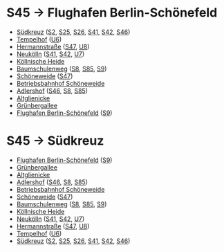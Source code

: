 # S45 → Flughafen Berlin-Schönefeld
* [Südkreuz](../stations/Südkreuz.md) ([S2](S2.md), [S25](S25.md), [S26](S26.md), [S41](S41.md), [S42](S42.md), [S46](S46.md))
* [Tempelhof](../stations/Tempelhof.md) ([U6](U6.md))
* [Hermannstraße](../stations/Hermannstraße.md) ([S47](S47.md), [U8](U8.md))
* [Neukölln](../stations/Neukölln.md) ([S41](S41.md), [S42](S42.md), [U7](U7.md))
* [Köllnische Heide](../stations/Köllnische-Heide.md)
* [Baumschulenweg](../stations/Baumschulenweg.md) ([S8](S8.md), [S85](S85.md), [S9](S9.md))
* [Schöneweide](../stations/Schöneweide.md) ([S47](S47.md))
* [Betriebsbahnhof Schöneweide](../stations/Betriebsbahnhof-Schöneweide.md)
* [Adlershof](../stations/Adlershof.md) ([S46](S46.md), [S8](S8.md), [S85](S85.md))
* [Altglienicke](../stations/Altglienicke.md)
* [Grünbergallee](../stations/Grünbergallee.md)
* [Flughafen Berlin-Schönefeld](../stations/Flughafen-Berlin-Schönefeld.md) ([S9](S9.md))

# S45 → Südkreuz
* [Flughafen Berlin-Schönefeld](../stations/Flughafen-Berlin-Schönefeld.md) ([S9](S9.md))
* [Grünbergallee](../stations/Grünbergallee.md)
* [Altglienicke](../stations/Altglienicke.md)
* [Adlershof](../stations/Adlershof.md) ([S46](S46.md), [S8](S8.md), [S85](S85.md))
* [Betriebsbahnhof Schöneweide](../stations/Betriebsbahnhof-Schöneweide.md)
* [Schöneweide](../stations/Schöneweide.md) ([S47](S47.md))
* [Baumschulenweg](../stations/Baumschulenweg.md) ([S8](S8.md), [S85](S85.md), [S9](S9.md))
* [Köllnische Heide](../stations/Köllnische-Heide.md)
* [Neukölln](../stations/Neukölln.md) ([S41](S41.md), [S42](S42.md), [U7](U7.md))
* [Hermannstraße](../stations/Hermannstraße.md) ([S47](S47.md), [U8](U8.md))
* [Tempelhof](../stations/Tempelhof.md) ([U6](U6.md))
* [Südkreuz](../stations/Südkreuz.md) ([S2](S2.md), [S25](S25.md), [S26](S26.md), [S41](S41.md), [S42](S42.md), [S46](S46.md))

